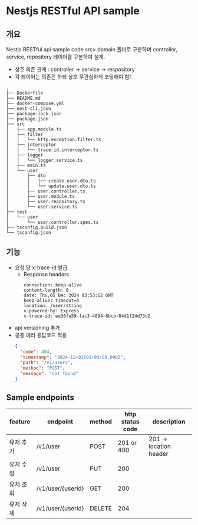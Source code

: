 # Nestjs RESTful API sample
## 개요
Nestjs RESTful api sample code
src> domain 폴더로 구분하며 controller, service, repository 레이어를 구분하여 설계.
* 상호 의존 관계 : controller → service → respository 
* 각 레이어는 의존은 하되 상호 무관심하게 코딩해야 함!
```
.
├── Dockerfile
├── README.md
├── docker-compose.yml
├── nest-cli.json
├── package-lock.json
├── package.json
├── src
│   ├── app.module.ts
│   ├── filter
│   │   └── http.exception.filter.ts
│   ├── interceptor
│   │   └── trace.id.interceptor.ts
│   ├── logger
│   │   └── logger.service.ts
│   ├── main.ts
│   └── user
│       ├── dto
│       │   ├── create.user.dto.ts
│       │   └── update.user.dto.ts
│       ├── user.controller.ts
│       ├── user.module.ts
│       ├── user.repository.ts
│       └── user.service.ts
├── test
│   └── user
│       └── user.controller.spec.ts
├── tsconfig.build.json
└── tsconfig.json
```
## 기능
- 요청 당 x-trace-id 발급
  * Response headers
    ```header
    connection: keep-alive 
    content-length: 0 
    date: Thu,05 Dec 2024 03:53:12 GMT 
    keep-alive: timeout=5 
    location: /user/string 
    x-powered-by: Express 
    x-trace-id: ea36fa59-fac3-4894-8bcb-04d1f24d73d2 
    ```
- api versioning 추가
- 공통 에러 응답코드 적용
  ```json
  {
    "code": 404,
    "timestamp": "2024-12-01T01:03:50.098Z",
    "path": "/v1/users",
    "method": "POST",
    "message": "not found"
  }
  ```
## Sample endpoints
|feature|endpoint|method|http status code|description|
|---|---|---|---|---|
|유저 추가|/v1/user|POST|201 or 400|201 → location header|
|유저 수정|/v1/user|PUT|200||
|유저 조회|/v1/user/\{userid}|GET|200||
|유저 삭제|/v1/user/\{userid}|DELETE|204||
